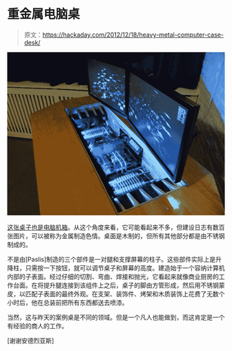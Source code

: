 # 重金属电脑桌

> 原文：<https://hackaday.com/2012/12/18/heavy-metal-computer-case-desk/>

![heavy-metal-computer-case-desk](img/3aaef33d6edfc309d29745248b4bc7fb.png)

[这张桌子也是电脑机箱](http://forum.coolermaster.com/viewtopic.php?f=52&t=15726)。从这个角度来看，它可能看起来不多，但建设日志有数百张图片，可以被称为金属制造色情。桌面是木制的，但所有其他部分都是由不锈钢制成的。

不是由[Paslis]制造的三个部件是一对腿和支撑屏幕的柱子。这些部件实际上是升降柱，只需按一下按钮，就可以调节桌子和屏幕的高度。建造始于一个容纳计算机内部的子表面。经过仔细的切割、弯曲、焊接和抛光，它看起来就像商业厨房的工作台面。在将提升腿连接到该组件上之后，桌子的脚由方管形成，然后用不锈钢蒙皮，以匹配子表面的最终外观。在支架、装饰件、烤架和木质装饰上花费了无数个小时后，他在总装前把所有东西都送去喷漆。

当然，这与昨天的案例桌是不同的领域。但是一个凡人也能做到，而这肯定是一个有经验的商人的工作。

[谢谢安德烈亚斯]